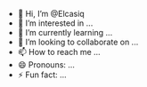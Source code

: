 - 👋 Hi, I’m @Elcasiq
- 👀 I’m interested in ...
- 🌱 I’m currently learning ...
- 💞️ I’m looking to collaborate on ...
- 📫 How to reach me ...
- 😄 Pronouns: ...
- ⚡ Fun fact: ...

<!---
Elcasiq/Elcasiq is a ✨ special ✨ repository because its `README.md` (this file) appears on your GitHub profile.
You can click the Preview link to take a look at your changes.
--->
